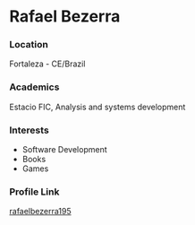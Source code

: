 # Rafael Bezerra

### Location

Fortaleza - CE/Brazil

### Academics

Estacio FIC, Analysis and systems development

### Interests

- Software Development
- Books
- Games

### Profile Link

[rafaelbezerra195](https://github.com/rafaelbezerra195)